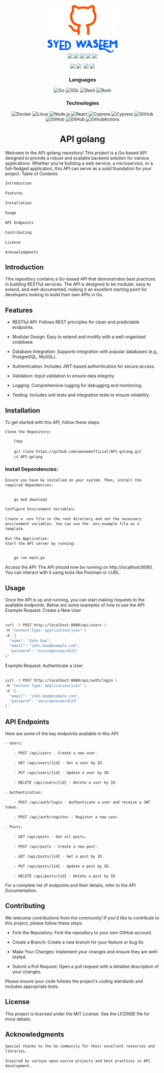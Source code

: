 <p align="center" >
<div align="center" >
<img src="https://github.com/waseemofficial/DSA_Python/blob/main/Images/github_logo_blue.png"/>
</div>

<div align="center">
<a href="https://github.com/waseemofficial">
<img src="https://img.shields.io/badge/syed-waseem-93b023?&style=for-the-badge&logo=&logoColor=white"/></a>
<img src="https://img.shields.io/badge/gitlab-%23181717.svg?style=for-the-badge&logo=gitlab&logoColor=white"/>
<img src="https://img.shields.io/badge/Cypress-%23181717.svg?style=for-the-badge&logo=cypress&logoColor=green"/>
<img src="https://img.shields.io/badge/Visual%20Studio%20Code-0078d7.svg?style=for-the-badge&logo=visual-studio-code&logoColor=white"/>
<img src="https://img.shields.io/badge/markdown-%23000000.svg?style=for-the-badge&logo=markdown&logoColor=white"/>
</div></p>


<div align="center">
<img src="https://img.shields.io/github/license/waseemofficial/API-golang.svg?style=flat"/> <img src="https://img.shields.io/github/stars/waseemofficial/API-golang.svg?colorB=orange&style=flat"/> <img sec="https://img.shields.io/github/languages/top/waseemofficial/API-golang.svg?style=flat"/> <img src="https://img.shields.io/github/languages/code-size/waseemofficial/API-golang.svg?style=flat"/> <img src="https://img.shields.io/github/issues-raw/waseemofficial/API-golang.svg?style=flat" />

</div>

<div align="center"> 

### Languages

![Go](https://img.shields.io/badge/Go-%2300ADD8.svg?&logo=go&logoColor=white)
![SQL](https://img.shields.io/badge/-SQL-000?&logo=MySQL)
![Bash](https://img.shields.io/badge/-Bash-000?&logo=gnu-bash&logoColor=white)
![Bash](https://img.shields.io/badge/-markdown-000?&logo=markdown)



### Technologies

![Docker](https://img.shields.io/badge/-Docker-000?&logo=Docker)
![Linux](https://img.shields.io/badge/-Linux-000?&logo=Linux)
![Node.js](https://img.shields.io/badge/-Node.js-000?&logo=node.js)
![React](https://img.shields.io/badge/-React-000?&logo=React)
![Cypress](https://img.shields.io/badge/-Postman-000?&logo=Postman)
![Cypress](https://img.shields.io/badge/-Cypress-000?&logo=Cypress)
![GitHub](https://img.shields.io/badge/-GitHub-000?&logo=GitHub)
![GitHub](https://img.shields.io/badge/-Selenium-000?&logo=Selenium)
![GitHub](https://img.shields.io/badge/-Regex-000?&logo=Regex)
![GithubActions](https://img.shields.io/badge/-GithubActions-000?&logo=GithubActions)
</div>
<div align="center">
 
# API golang

</div>

Welcome to the API-golang repository! This project is a Go-based API designed to provide a robust and scalable backend solution for various applications. Whether you're building a web service, a microservice, or a full-fledged application, this API can serve as a solid foundation for your project.
Table of Contents

    Introduction

    Features

    Installation

    Usage

    API Endpoints

    Contributing

    License

    Acknowledgments

## Introduction

This repository contains a Go-based API that demonstrates best practices in building RESTful services. The API is designed to be modular, easy to extend, and well-documented, making it an excellent starting point for developers looking to build their own APIs in Go.

## Features

- RESTful API: Follows REST principles for clean and predictable endpoints.

- Modular Design: Easy to extend and modify with a well-organized codebase.

- Database Integration: Supports integration with popular databases (e.g., PostgreSQL, MySQL).

- Authentication: Includes JWT-based authentication for secure access.

- Validation: Input validation to ensure data integrity.

- Logging: Comprehensive logging for debugging and monitoring.

- Testing: Includes unit tests and integration tests to ensure reliability.

## Installation

To get started with this API, follow these steps:

    Clone the Repository:

```bash
    Copy

    git clone https://github.com/waseemofficial/API-golang.git
    cd API-golang
```

### Install Dependencies:
    Ensure you have Go installed on your system. Then, install the required dependencies:

```bash
   
    go mod download
```
    Configure Environment Variables:

    Create a .env file in the root directory and set the necessary environment variables. You can use the .env.example file as a template.

    Run the Application:
    Start the API server by running:

```bash

    go run main.go
```
Access the API:
    The API should now be running on http://localhost:8080. You can interact with it using tools like Postman or cURL.

## Usage

Once the API is up and running, you can start making requests to the available endpoints. Below are some examples of how to use the API:
Example Request: Create a New User

```bash

curl -X POST http://localhost:8080/api/users \
-H "Content-Type: application/json" \
-d '{
  "name": "John Doe",
  "email": "john.doe@example.com",
  "password": "securepassword123"
}'
```
Example Request: Authenticate a User

```bash

curl -X POST http://localhost:8080/api/auth/login \
-H "Content-Type: application/json" \
-d '{
  "email": "john.doe@example.com",
  "password": "securepassword123"
}'
```

## API Endpoints

Here are some of the key endpoints available in this API:

    - Users:

        - POST /api/users - Create a new user.

        - GET /api/users/{id} - Get a user by ID.

        - PUT /api/users/{id} - Update a user by ID.

        - DELETE /api/users/{id} - Delete a user by ID.

    - Authentication:

        - POST /api/auth/login - Authenticate a user and receive a JWT token.

        - POST /api/auth/register - Register a new user.

    - Posts:

        - GET /api/posts - Get all posts.

        - POST /api/posts - Create a new post.

        - GET /api/posts/{id} - Get a post by ID.

        - PUT /api/posts/{id} - Update a post by ID.

        - DELETE /api/posts/{id} - Delete a post by ID.

For a complete list of endpoints and their details, refer to the API Documentation.

## Contributing

We welcome contributions from the community! If you'd like to contribute to this project, please follow these steps:

- Fork the Repository: Fork the repository to your own GitHub account.

- Create a Branch: Create a new branch for your feature or bug fix.

- Make Your Changes: Implement your changes and ensure they are well-tested.

- Submit a Pull Request: Open a pull request with a detailed description of your changes.

Please ensure your code follows the project's coding standards and includes appropriate tests.

## License

This project is licensed under the MIT License. See the LICENSE file for more details.

## Acknowledgments

    Special thanks to the Go community for their excellent resources and libraries.

    Inspired by various open-source projects and best practices in API development.